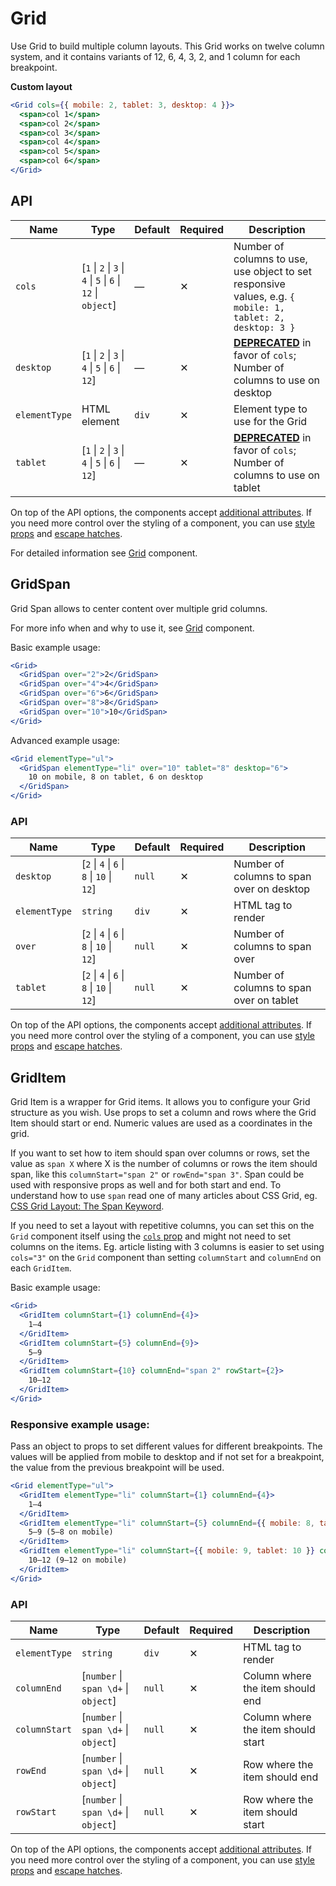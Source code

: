 # Grid

Use Grid to build multiple column layouts. This Grid works on twelve column system, and it contains variants of 12, 6, 4, 3, 2, and 1 column for each breakpoint.

**Custom layout**

```jsx
<Grid cols={{ mobile: 2, tablet: 3, desktop: 4 }}>
  <span>col 1</span>
  <span>col 2</span>
  <span>col 3</span>
  <span>col 4</span>
  <span>col 5</span>
  <span>col 6</span>
</Grid>
```

## API

| Name          | Type                                                         | Default | Required | Description                                                                                                |
| ------------- | ------------------------------------------------------------ | ------- | -------- | ---------------------------------------------------------------------------------------------------------- |
| `cols`        | [`1` \| `2` \| `3` \| `4` \| `5` \| `6` \| `12` \| `object`] | —       | ✕        | Number of columns to use, use object to set responsive values, e.g. `{ mobile: 1, tablet: 2, desktop: 3 }` |
| `desktop`     | [`1` \| `2` \| `3` \| `4` \| `5` \| `6` \| `12`]             | —       | ✕        | [**DEPRECATED**][deprecated] in favor of `cols`; Number of columns to use on desktop                       |
| `elementType` | HTML element                                                 | `div`   | ✕        | Element type to use for the Grid                                                                           |
| `tablet`      | [`1` \| `2` \| `3` \| `4` \| `5` \| `6` \| `12`]             | —       | ✕        | [**DEPRECATED**][deprecated] in favor of `cols`; Number of columns to use on tablet                        |

On top of the API options, the components accept [additional attributes][readme-additional-attributes].
If you need more control over the styling of a component, you can use [style props][readme-style-props]
and [escape hatches][readme-escape-hatches].

For detailed information see [Grid][grid] component.

## GridSpan

Grid Span allows to center content over multiple grid columns.

For more info when and why to use it, see [Grid][grid] component.

Basic example usage:

```jsx
<Grid>
  <GridSpan over="2">2</GridSpan>
  <GridSpan over="4">4</GridSpan>
  <GridSpan over="6">6</GridSpan>
  <GridSpan over="8">8</GridSpan>
  <GridSpan over="10">10</GridSpan>
</Grid>
```

Advanced example usage:

```jsx
<Grid elementType="ul">
  <GridSpan elementType="li" over="10" tablet="8" desktop="6">
    10 on mobile, 8 on tablet, 6 on desktop
  </GridSpan>
</Grid>
```

### API

| Name          | Type                                       | Default | Required | Description                               |
| ------------- | ------------------------------------------ | ------- | -------- | ----------------------------------------- |
| `desktop`     | [`2` \| `4` \| `6` \| `8` \| `10` \| `12`] | `null`  | ✕        | Number of columns to span over on desktop |
| `elementType` | `string`                                   | `div`   | ✕        | HTML tag to render                        |
| `over`        | [`2` \| `4` \| `6` \| `8` \| `10` \| `12`] | `null`  | ✕        | Number of columns to span over            |
| `tablet`      | [`2` \| `4` \| `6` \| `8` \| `10` \| `12`] | `null`  | ✕        | Number of columns to span over on tablet  |

On top of the API options, the components accept [additional attributes][readme-additional-attributes].
If you need more control over the styling of a component, you can use [style props][readme-style-props]
and [escape hatches][readme-escape-hatches].

## GridItem

Grid Item is a wrapper for Grid items. It allows you to configure your Grid structure
as you wish. Use props to set a column and rows where the Grid Item should start or end.
Numeric values are used as a coordinates in the grid.

If you want to set how to item should span over columns or rows, set the value as `span X`
where X is the number of columns or rows the item should span, like this `columnStart="span 2"`
or `rowEnd="span 3"`. Span could be used with responsive props as well and for both start and end.
To understand how to use `span` read one of many articles about CSS Grid,
eg. [CSS Grid Layout: The Span Keyword][digitalocean-span].

If you need to set a layout with repetitive columns, you can set this on the `Grid`
component itself using the [`cols` prop](#api) and might not need to set columns on the items. Eg. article
listing with 3 columns is easier to set using `cols="3"` on the `Grid` component than setting
`columnStart` and `columnEnd` on each `GridItem`.

Basic example usage:

```jsx
<Grid>
  <GridItem columnStart={1} columnEnd={4}>
    1–4
  </GridItem>
  <GridItem columnStart={5} columnEnd={9}>
    5–9
  </GridItem>
  <GridItem columnStart={10} columnEnd="span 2" rowStart={2}>
    10–12
  </GridItem>
</Grid>
```

### Responsive example usage:

Pass an object to props to set different values for different breakpoints. The values will
be applied from mobile to desktop and if not set for a breakpoint, the value from the
previous breakpoint will be used.

```jsx
<Grid elementType="ul">
  <GridItem elementType="li" columnStart={1} columnEnd={4}>
    1–4
  </GridItem>
  <GridItem elementType="li" columnStart={5} columnEnd={{ mobile: 8, tablet: 9 }}>
    5–9 (5–8 on mobile)
  </GridItem>
  <GridItem elementType="li" columnStart={{ mobile: 9, tablet: 10 }} columnEnd={{ mobile: 'span 3', tablet: 'span 2' }}>
    10–12 (9–12 on mobile)
  </GridItem>
</Grid>
```

### API

| Name          | Type                                 | Default | Required | Description                        |
| ------------- | ------------------------------------ | ------- | -------- | ---------------------------------- |
| `elementType` | `string`                             | `div`   | ✕        | HTML tag to render                 |
| `columnEnd`   | [`number` \| `span \d+` \| `object`] | `null`  | ✕        | Column where the item should end   |
| `columnStart` | [`number` \| `span \d+` \| `object`] | `null`  | ✕        | Column where the item should start |
| `rowEnd`      | [`number` \| `span \d+` \| `object`] | `null`  | ✕        | Row where the item should end      |
| `rowStart`    | [`number` \| `span \d+` \| `object`] | `null`  | ✕        | Row where the item should start    |

On top of the API options, the components accept [additional attributes][readme-additional-attributes].
If you need more control over the styling of a component, you can use [style props][readme-style-props]
and [escape hatches][readme-escape-hatches].

[grid]: https://github.com/lmc-eu/spirit-design-system/blob/main/packages/web/src/scss/components/Grid/README.md
[deprecated]: https://github.com/lmc-eu/spirit-design-system/tree/main/packages/web-react/README.md#deprecations
[digitalocean-span]: https://www.digitalocean.com/community/tutorials/css-css-grid-layout-span-keyword
[readme-additional-attributes]: https://github.com/lmc-eu/spirit-design-system/blob/main/packages/web-react/README.md#additional-attributes
[readme-escape-hatches]: https://github.com/lmc-eu/spirit-design-system/blob/main/packages/web-react/README.md#escape-hatches
[readme-style-props]: https://github.com/lmc-eu/spirit-design-system/blob/main/packages/web-react/README.md#style-props
